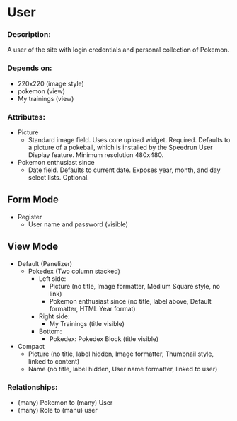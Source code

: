 # User

### Description:
A user of the site with login credentials and personal collection of Pokemon.

### Depends on:
- 220x220 (image style)
- pokemon (view)
- My trainings (view)

### Attributes:

* Picture
    - Standard image field. Uses core upload widget. Required. Defaults to a
      picture of a pokeball, which is installed by the Speedrun User Display
      feature. Minimum resolution 480x480.
* Pokemon enthusiast since
    - Date field. Defaults to current date. Exposes year, month, and day select
      lists. Optional.

## Form Mode

* Register
    - User name and password (visible)

## View Mode

* Default (Panelizer)
    - Pokedex (Two column stacked)
        - Left side:
            - Picture (no title, Image formatter, Medium Square style, no link)
            - Pokemon enthusiast since (no title, label above, Default formatter, HTML Year format)
        - Right side:
            - My Trainings (title visible)
        - Bottom:
            - Pokedex: Pokedex Block (title visible)
* Compact
    - Picture (no title, label hidden, Image formatter, Thumbnail style, linked to content)
    - Name (no title, label hidden, User name formatter, linked to user)

### Relationships:

* (many) Pokemon to (many) User
* (many) Role to (manu) user

